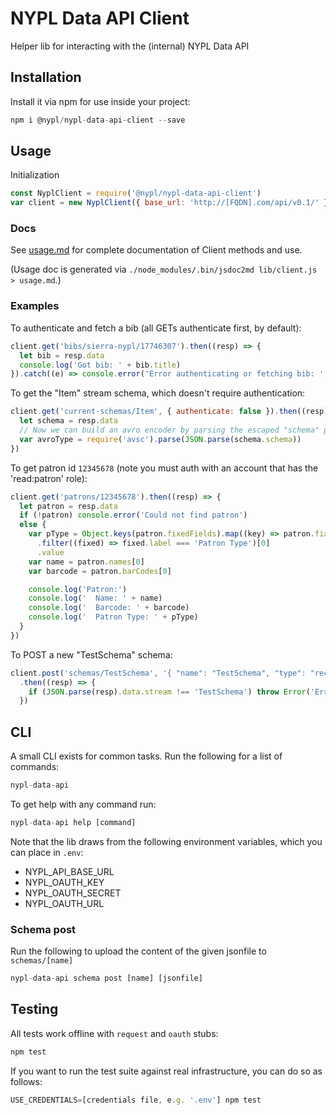 # NYPL Data API Client

Helper lib for interacting with the (internal) NYPL Data API

## Installation

Install it via npm for use inside your project:

```js
npm i @nypl/nypl-data-api-client --save
```

## Usage

Initialization

```js
const NyplClient = require('@nypl/nypl-data-api-client')
var client = new NyplClient({ base_url: 'http://[FQDN].com/api/v0.1/' })
```

### Docs

See [usage.md](usage.md) for complete documentation of Client methods and use.

(Usage doc is generated via `./node_modules/.bin/jsdoc2md lib/client.js > usage.md`.)

### Examples

To authenticate and fetch a bib (all GETs authenticate first, by default):

```js
client.get('bibs/sierra-nypl/17746307').then((resp) => {
  let bib = resp.data
  console.log('Got bib: ' + bib.title)
}).catch((e) => console.error('Error authenticating or fetching bib: ', e))
```

To get the "Item" stream schema, which doesn't require authentication:
```js
client.get('current-schemas/Item', { authenticate: false }).then((resp) => {
  let schema = resp.data
  // Now we can build an avro encoder by parsing the escaped "schema" prop:
  var avroType = require('avsc').parse(JSON.parse(schema.schema))
})
```

To get patron id `12345678` (note you must auth with an account that has the 'read:patron' role):
```js
client.get('patrons/12345678').then((resp) => {
  let patron = resp.data
  if (!patron) console.error('Could not find patron')
  else {
    var pType = Object.keys(patron.fixedFields).map((key) => patron.fixedFields[key])
      .filter((fixed) => fixed.label === 'Patron Type')[0]
      .value
    var name = patron.names[0]
    var barcode = patron.barCodes[0]

    console.log('Patron:')
    console.log('  Name: ' + name)
    console.log('  Barcode: ' + barcode)
    console.log('  Patron Type: ' + pType)
  }
})
```

To POST a new "TestSchema" schema:
```js
client.post('schemas/TestSchema', '{ "name": "TestSchema", "type": "record", "fields": [ ... ] }')
  .then((resp) => {
    if (JSON.parse(resp).data.stream !== 'TestSchema') throw Error('Error creating schema...')
  })
```

## CLI

A small CLI exists for common tasks. Run the following for a list of commands:

```js
nypl-data-api
```

To get help with any command run:

```js
nypl-data-api help [command]
```

Note that the lib draws from the following environment variables, which you can place in `.env`:

 - NYPL_API_BASE_URL
 - NYPL_OAUTH_KEY
 - NYPL_OAUTH_SECRET
 - NYPL_OAUTH_URL

### Schema post

Run the following to upload the content of the given jsonfile to `schemas/[name]`

```js
nypl-data-api schema post [name] [jsonfile]
```

## Testing

All tests work offline with `request` and `oauth` stubs:

```js
npm test
```

If you want to run the test suite against real infrastructure, you can do so as follows:

```js
USE_CREDENTIALS=[credentials file, e.g. '.env'] npm test
```
